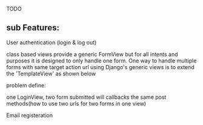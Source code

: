 TODO


## sub Features:

User authentication \(login & log out\)

class based views provide a generic FormView but for all intents and purposes it is designed to only handle one form. One way to handle multiple forms with same target action url using Django's generic views is to extend the 'TemplateView' as shown below



problem define:

one LoginView, two form submitted will callbacks the same post methods\(how to use two urls for two forms in one view\)

Email registeration


